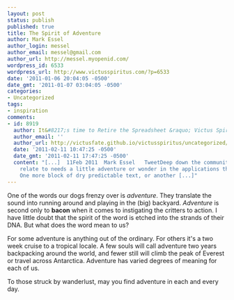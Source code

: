 ```yaml
---
layout: post
status: publish
published: true
title: The Spirit of Adventure
author: Mark Essel
author_login: messel
author_email: messel@gmail.com
author_url: http://messel.myopenid.com/
wordpress_id: 6533
wordpress_url: http://www.victusspiritus.com/?p=6533
date: '2011-01-06 20:04:05 -0500'
date_gmt: '2011-01-07 03:04:05 -0500'
categories:
- Uncategorized
tags:
- inspiration
comments:
- id: 8919
  author: It&#8217;s time to Retire the Spreadsheet &raquo; Victus Spiritus
  author_email: ''
  author_url: http://victusfate.github.io/victusspiritus/uncategorized/2011/02/11/its-time-to-retire-the-spreadsheet/
  date: '2011-02-11 10:47:25 -0500'
  date_gmt: '2011-02-11 17:47:25 -0500'
  content: "[...]  11Feb 2011  Mark Essel   TweetDeep down the community I can most
    relate to needs a little adventure or wonder in the applications they depend on.
    One more block of dry predictable text, or another [...]"
---
```

<p>One of the words our dogs frenzy over is <i>adventure</i>. They translate the sound into running around and playing in the (big) backyard. <i>Adventure</i> is second only to <strong>bacon</strong> when it comes to instigating the critters to action. I have little doubt that the spirit of the word is etched into the strands of their DNA. But what does the word mean to us?</p>
<p>For some adventure is anything out of the ordinary. For others it's a two week cruise to a tropical locale. A few souls will call adventure two years backpacking around the world, and fewer still will climb the peak of Everest or travel across Antarctica. Adventure has varied degrees of meaning for each of us.</p>
<p>To those struck by wanderlust, may you find adventure in each and every day.</p>
